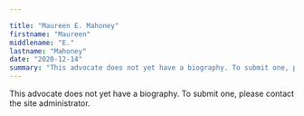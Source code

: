 ```yaml
---

title: "Maureen E. Mahoney"
firstname: "Maureen"
middlename: "E."
lastname: "Mahoney"
date: "2020-12-14"
summary: "This advocate does not yet have a biography. To submit one, please contact the site administrator."
---
```

This advocate does not yet have a biography. To submit one, please contact the site administrator.

